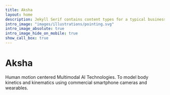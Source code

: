```yaml
---
title: Aksha
layout: home
description: Jekyll Serif contains content types for a typical business website. The theme is fully responsive, blazing fast and artfully illustrated.
intro_image: "images/illustrations/pointing.svg"
intro_image_absolute: true
intro_image_hide_on_mobile: true
show_call_box: true
---
```


# Aksha

Human motion centered Multimodal AI Technologies. To model body kinetics and kinematics using commercial smartphone cameras and wearables.
